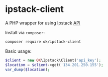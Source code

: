 # ipstack-client
A PHP wrapper for using Ipstack [API](https://ipstack.com/)

Install via `composer`:
```sh
composer require ok/ipstack-client
```

Basic usage:
```php
$client = new OK\Ipstack\Client('api_key');
$location = $client->get('134.201.250.155');
var_dump($location);
```
